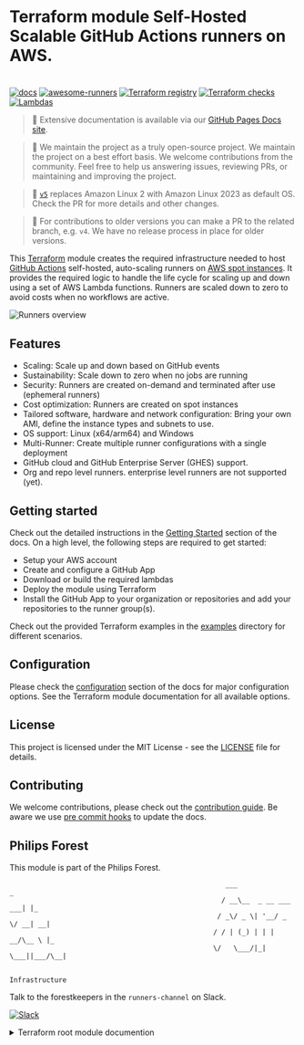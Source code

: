 # Terraform module Self-Hosted Scalable GitHub Actions runners on AWS.
#
[![docs](https://img.shields.io/badge/docs-runners-blue.svg)](https://philips-labs.github.io/terraform-aws-github-runner) [![awesome-runners](https://img.shields.io/badge/listed%20on-awesome--runners-blue.svg)](https://github.com/jonico/awesome-runners) [![Terraform registry](https://img.shields.io/github/v/release/philips-labs/terraform-aws-github-runner?label=Terraform%20Registry)](https://registry.terraform.io/modules/philips-labs/github-runner/aws/) [![Terraform checks](https://github.com/philips-labs/terraform-aws-github-runner/actions/workflows/terraform.yml/badge.svg)](https://github.com/philips-labs/terraform-aws-github-runner/actions/workflows/terraform.yml) [![Lambdas](https://github.com/philips-labs/terraform-aws-github-runner/actions/workflows/lambda.yml/badge.svg)](https://github.com/philips-labs/terraform-aws-github-runner/actions/workflows/lambda.yml)

> 📄 Extensive documentation is available via our [GitHub Pages Docs site](https://philips-labs.github.io/terraform-aws-github-runner/).

> 📢 We maintain the project as a truly open-source project. We maintain the project on a best effort basis. We welcome contributions from the community. Feel free to help us answering issues, reviewing PRs, or maintaining and improving the project.

> 📢 [`v5`](https://github.com/philips-labs/terraform-aws-github-runner/pull/3552) replaces Amazon Linux 2 with Amazon Linux 2023 as default OS. Check the PR for more details and other changes.

> 📢 For contributions to older versions you can make a PR to the related branch, e.g. `v4`. We have no release process in place for older versions.

This [Terraform](https://www.terraform.io/) module creates the required infrastructure needed to host [GitHub Actions](https://github.com/features/actions) self-hosted, auto-scaling runners on [AWS spot instances](https://aws.amazon.com/ec2/spot/). It provides the required logic to handle the life cycle for scaling up and down using a set of AWS Lambda functions. Runners are scaled down to zero to avoid costs when no workflows are active.

<picture>
  <source media="(prefers-color-scheme: dark)" srcset="docs/assets/runners.dark.png">
  <source media="(prefers-color-scheme: light)" srcset="docs/assets/runners.light.png">
  <img alt="Runners overview" src="docs/assets/runners.light.png">
</picture>

## Features

- Scaling: Scale up and down based on GitHub events
- Sustainability: Scale down to zero when no jobs are running
- Security: Runners are created on-demand and terminated after use (ephemeral runners)
- Cost optimization: Runners are created on spot instances
- Tailored software, hardware and network configuration: Bring your own AMI, define the instance types and subnets to use.
- OS support: Linux (x64/arm64) and Windows
- Multi-Runner: Create multiple runner configurations with a single deployment
- GitHub cloud and GitHub Enterprise Server (GHES) support.
- Org and repo level runners. enterprise level runners are not supported (yet).


## Getting started

Check out the detailed instructions in the [Getting Started](https://philips-labs.github.io/terraform-aws-github-runner/getting-started/) section of the docs. On a high level, the following steps are required to get started:
- Setup your AWS account
- Create and configure a GitHub App
- Download or build the required lambdas
- Deploy the module using Terraform
- Install the GitHub App to your organization or repositories and add your repositories to the runner group(s).

Check out the provided Terraform examples in the [examples](./examples) directory for different scenarios.

## Configuration

Please check the [configuration](https://philips-labs.github.io/terraform-aws-github-runner/configuration/) section of the docs for major configuration options. See the Terraform module documentation for all available options.

## License

This project is licensed under the MIT License - see the [LICENSE](LICENSE.md) file for details.

## Contributing

We welcome contributions, please check out the [contribution guide](CONTRIBUTING.md). Be aware we use [pre commit hooks](https://pre-commit.com/) to update the docs.

## Philips Forest

This module is part of the Philips Forest.

```plain
                                                     ___                   _
                                                    / __\__  _ __ ___  ___| |_
                                                   / _\/ _ \| '__/ _ \/ __| __|
                                                  / / | (_) | | |  __/\__ \ |_
                                                  \/   \___/|_|  \___||___/\__|

                                                                 Infrastructure
```

Talk to the forestkeepers in the `runners-channel` on Slack.

[![Slack](https://img.shields.io/badge/Slack-4A154B?style=for-the-badge&logo=slack&logoColor=white)](https://join.slack.com/t/philips-software/shared_invite/zt-xecw65v5-i1531hGP~mdVwgxLFx7ckg)


<details>
<summary>Terraform root module documention</summary>
<!-- --8<-- [start:mkdocsrunners] -->

<!-- BEGIN_TF_DOCS -->
## Requirements

| Name | Version |
|------|---------|
| <a name="requirement_terraform"></a> [terraform](#requirement\_terraform) | >= 1.3.0 |
| <a name="requirement_aws"></a> [aws](#requirement\_aws) | ~> 5.27 |
| <a name="requirement_random"></a> [random](#requirement\_random) | ~> 3.0 |

## Providers

| Name | Version |
|------|---------|
| <a name="provider_aws"></a> [aws](#provider\_aws) | 5.31.0 |
| <a name="provider_random"></a> [random](#provider\_random) | 3.6.0 |

## Modules

| Name | Source | Version |
|------|--------|---------|
| <a name="module_ami_housekeeper"></a> [ami\_housekeeper](#module\_ami\_housekeeper) | ./modules/ami-housekeeper | n/a |
| <a name="module_instance_termination_watcher"></a> [instance\_termination\_watcher](#module\_instance\_termination\_watcher) | ./modules/termination-watcher | n/a |
| <a name="module_runner_binaries"></a> [runner\_binaries](#module\_runner\_binaries) | ./modules/runner-binaries-syncer | n/a |
| <a name="module_runners"></a> [runners](#module\_runners) | ./modules/runners | n/a |
| <a name="module_ssm"></a> [ssm](#module\_ssm) | ./modules/ssm | n/a |
| <a name="module_webhook"></a> [webhook](#module\_webhook) | ./modules/webhook | n/a |

## Resources

| Name | Type |
|------|------|
| [aws_sqs_queue.queued_builds](https://registry.terraform.io/providers/hashicorp/aws/latest/docs/resources/sqs_queue) | resource |
| [aws_sqs_queue.queued_builds_dlq](https://registry.terraform.io/providers/hashicorp/aws/latest/docs/resources/sqs_queue) | resource |
| [aws_sqs_queue.webhook_events_workflow_job_queue](https://registry.terraform.io/providers/hashicorp/aws/latest/docs/resources/sqs_queue) | resource |
| [aws_sqs_queue_policy.build_queue_dlq_policy](https://registry.terraform.io/providers/hashicorp/aws/latest/docs/resources/sqs_queue_policy) | resource |
| [aws_sqs_queue_policy.build_queue_policy](https://registry.terraform.io/providers/hashicorp/aws/latest/docs/resources/sqs_queue_policy) | resource |
| [aws_sqs_queue_policy.webhook_events_workflow_job_queue_policy](https://registry.terraform.io/providers/hashicorp/aws/latest/docs/resources/sqs_queue_policy) | resource |
| [random_string.random](https://registry.terraform.io/providers/hashicorp/random/latest/docs/resources/string) | resource |
| [aws_iam_policy_document.deny_unsecure_transport](https://registry.terraform.io/providers/hashicorp/aws/latest/docs/data-sources/iam_policy_document) | data source |

## Inputs

| Name | Description | Type | Default | Required |
|------|-------------|------|---------|:--------:|
| <a name="input_ami_filter"></a> [ami\_filter](#input\_ami\_filter) | Map of lists used to create the AMI filter for the action runner AMI. | `map(list(string))` | <pre>{<br>  "state": [<br>    "available"<br>  ]<br>}</pre> | no |
| <a name="input_ami_housekeeper_cleanup_config"></a> [ami\_housekeeper\_cleanup\_config](#input\_ami\_housekeeper\_cleanup\_config) | Configuration for AMI cleanup.<br><br>    `amiFilters` - Filters to use when searching for AMIs to cleanup. Default filter for images owned by the account and that are available.<br>    `dryRun` - If true, no AMIs will be deregistered. Default false.<br>    `launchTemplateNames` - Launch template names to use when searching for AMIs to cleanup. Default no launch templates.<br>    `maxItems` - The maximum numer of AMI's tha will be queried for cleanup. Default no maximum.<br>    `minimumDaysOld` - Minimum number of days old an AMI must be to be considered for cleanup. Default 30.<br>    `ssmParameterNames` - SSM parameter names to use when searching for AMIs to cleanup. This parameter should be set when using SSM to configure the AMI to use. Default no SSM parameters. | <pre>object({<br>    amiFilters = optional(list(object({<br>      Name   = string<br>      Values = list(string)<br>      })),<br>      [{<br>        Name : "state",<br>        Values : ["available"],<br>        },<br>        {<br>          Name : "image-type",<br>          Values : ["machine"],<br>      }]<br>    )<br>    dryRun              = optional(bool, false)<br>    launchTemplateNames = optional(list(string))<br>    maxItems            = optional(number)<br>    minimumDaysOld      = optional(number, 30)<br>    ssmParameterNames   = optional(list(string))<br>  })</pre> | `{}` | no |
| <a name="input_ami_housekeeper_lambda_s3_key"></a> [ami\_housekeeper\_lambda\_s3\_key](#input\_ami\_housekeeper\_lambda\_s3\_key) | S3 key for syncer lambda function. Required if using S3 bucket to specify lambdas. | `string` | `null` | no |
| <a name="input_ami_housekeeper_lambda_s3_object_version"></a> [ami\_housekeeper\_lambda\_s3\_object\_version](#input\_ami\_housekeeper\_lambda\_s3\_object\_version) | S3 object version for syncer lambda function. Useful if S3 versioning is enabled on source bucket. | `string` | `null` | no |
| <a name="input_ami_housekeeper_lambda_schedule_expression"></a> [ami\_housekeeper\_lambda\_schedule\_expression](#input\_ami\_housekeeper\_lambda\_schedule\_expression) | Scheduler expression for action runner binary syncer. | `string` | `"rate(1 day)"` | no |
| <a name="input_ami_housekeeper_lambda_timeout"></a> [ami\_housekeeper\_lambda\_timeout](#input\_ami\_housekeeper\_lambda\_timeout) | Time out of the lambda in seconds. | `number` | `300` | no |
| <a name="input_ami_housekeeper_lambda_zip"></a> [ami\_housekeeper\_lambda\_zip](#input\_ami\_housekeeper\_lambda\_zip) | File location of the lambda zip file. | `string` | `null` | no |
| <a name="input_ami_id_ssm_parameter_name"></a> [ami\_id\_ssm\_parameter\_name](#input\_ami\_id\_ssm\_parameter\_name) | Externally managed SSM parameter (of data type aws:ec2:image) that contains the AMI ID to launch runner instances from. Overrides ami\_filter | `string` | `null` | no |
| <a name="input_ami_kms_key_arn"></a> [ami\_kms\_key\_arn](#input\_ami\_kms\_key\_arn) | Optional CMK Key ARN to be used to launch an instance from a shared encrypted AMI | `string` | `null` | no |
| <a name="input_ami_owners"></a> [ami\_owners](#input\_ami\_owners) | The list of owners used to select the AMI of action runner instances. | `list(string)` | <pre>[<br>  "amazon"<br>]</pre> | no |
| <a name="input_associate_public_ipv4_address"></a> [associate\_public\_ipv4\_address](#input\_associate\_public\_ipv4\_address) | Associate public IPv4 with the runner. Only tested with IPv4 | `bool` | `false` | no |
| <a name="input_aws_partition"></a> [aws\_partition](#input\_aws\_partition) | (optiona) partition in the arn namespace to use if not 'aws' | `string` | `"aws"` | no |
| <a name="input_aws_region"></a> [aws\_region](#input\_aws\_region) | AWS region. | `string` | n/a | yes |
| <a name="input_block_device_mappings"></a> [block\_device\_mappings](#input\_block\_device\_mappings) | The EC2 instance block device configuration. Takes the following keys: `device_name`, `delete_on_termination`, `volume_type`, `volume_size`, `encrypted`, `iops`, `throughput`, `kms_key_id`, `snapshot_id`. | <pre>list(object({<br>    delete_on_termination = optional(bool, true)<br>    device_name           = optional(string, "/dev/xvda")<br>    encrypted             = optional(bool, true)<br>    iops                  = optional(number)<br>    kms_key_id            = optional(string)<br>    snapshot_id           = optional(string)<br>    throughput            = optional(number)<br>    volume_size           = number<br>    volume_type           = optional(string, "gp3")<br>  }))</pre> | <pre>[<br>  {<br>    "volume_size": 30<br>  }<br>]</pre> | no |
| <a name="input_cloudwatch_config"></a> [cloudwatch\_config](#input\_cloudwatch\_config) | (optional) Replaces the module's default cloudwatch log config. See https://docs.aws.amazon.com/AmazonCloudWatch/latest/monitoring/CloudWatch-Agent-Configuration-File-Details.html for details. | `string` | `null` | no |
| <a name="input_create_service_linked_role_spot"></a> [create\_service\_linked\_role\_spot](#input\_create\_service\_linked\_role\_spot) | (optional) create the service linked role for spot instances that is required by the scale-up lambda. | `bool` | `false` | no |
| <a name="input_delay_webhook_event"></a> [delay\_webhook\_event](#input\_delay\_webhook\_event) | The number of seconds the event accepted by the webhook is invisible on the queue before the scale up lambda will receive the event. | `number` | `30` | no |
| <a name="input_disable_runner_autoupdate"></a> [disable\_runner\_autoupdate](#input\_disable\_runner\_autoupdate) | Disable the auto update of the github runner agent. Be aware there is a grace period of 30 days, see also the [GitHub article](https://github.blog/changelog/2022-02-01-github-actions-self-hosted-runners-can-now-disable-automatic-updates/) | `bool` | `false` | no |
| <a name="input_enable_ami_housekeeper"></a> [enable\_ami\_housekeeper](#input\_enable\_ami\_housekeeper) | Option to disable the lambda to clean up old AMIs. | `bool` | `false` | no |
| <a name="input_enable_cloudwatch_agent"></a> [enable\_cloudwatch\_agent](#input\_enable\_cloudwatch\_agent) | Enables the cloudwatch agent on the ec2 runner instances. The runner uses a default config that can be overridden via `cloudwatch_config`. | `bool` | `true` | no |
| <a name="input_enable_ephemeral_runners"></a> [enable\_ephemeral\_runners](#input\_enable\_ephemeral\_runners) | Enable ephemeral runners, runners will only be used once. | `bool` | `false` | no |
| <a name="input_enable_event_rule_binaries_syncer"></a> [enable\_event\_rule\_binaries\_syncer](#input\_enable\_event\_rule\_binaries\_syncer) | DEPRECATED: Replaced by `state_event_rule_binaries_syncer`. | `bool` | `null` | no |
| <a name="input_enable_fifo_build_queue"></a> [enable\_fifo\_build\_queue](#input\_enable\_fifo\_build\_queue) | Enable a FIFO queue to keep the order of events received by the webhook. Recommended for repo level runners. | `bool` | `false` | no |
| <a name="input_enable_jit_config"></a> [enable\_jit\_config](#input\_enable\_jit\_config) | Overwrite the default behavior for JIT configuration. By default JIT configuration is enabled for ephemeral runners and disabled for non-ephemeral runners. In case of GHES check first if the JIT config API is avaialbe. In case you upgradeing from 3.x to 4.x you can set `enable_jit_config` to `false` to avoid a breaking change when having your own AMI. | `bool` | `null` | no |
| <a name="input_enable_job_queued_check"></a> [enable\_job\_queued\_check](#input\_enable\_job\_queued\_check) | Only scale if the job event received by the scale up lambda is in the queued state. By default enabled for non ephemeral runners and disabled for ephemeral. Set this variable to overwrite the default behavior. | `bool` | `null` | no |
| <a name="input_enable_managed_runner_security_group"></a> [enable\_managed\_runner\_security\_group](#input\_enable\_managed\_runner\_security\_group) | Enables creation of the default managed security group. Unmanaged security groups can be specified via `runner_additional_security_group_ids`. | `bool` | `true` | no |
| <a name="input_enable_organization_runners"></a> [enable\_organization\_runners](#input\_enable\_organization\_runners) | Register runners to organization, instead of repo level | `bool` | `false` | no |
| <a name="input_enable_runner_binaries_syncer"></a> [enable\_runner\_binaries\_syncer](#input\_enable\_runner\_binaries\_syncer) | Option to disable the lambda to sync GitHub runner distribution, useful when using a pre-build AMI. | `bool` | `true` | no |
| <a name="input_enable_runner_detailed_monitoring"></a> [enable\_runner\_detailed\_monitoring](#input\_enable\_runner\_detailed\_monitoring) | Should detailed monitoring be enabled for the runner. Set this to true if you want to use detailed monitoring. See https://docs.aws.amazon.com/AWSEC2/latest/UserGuide/using-cloudwatch-new.html for details. | `bool` | `false` | no |
| <a name="input_enable_runner_on_demand_failover_for_errors"></a> [enable\_runner\_on\_demand\_failover\_for\_errors](#input\_enable\_runner\_on\_demand\_failover\_for\_errors) | Enable on-demand failover. For example to fall back to on demand when no spot capacity is available the variable can be set to `InsufficientInstanceCapacity`. When not defined the default behavior is to retry later. | `list(string)` | `[]` | no |
| <a name="input_enable_runner_workflow_job_labels_check_all"></a> [enable\_runner\_workflow\_job\_labels\_check\_all](#input\_enable\_runner\_workflow\_job\_labels\_check\_all) | If set to true all labels in the workflow job must match the GitHub labels (os, architecture and `self-hosted`). When false if __any__ label matches it will trigger the webhook. | `bool` | `true` | no |
| <a name="input_enable_ssm_on_runners"></a> [enable\_ssm\_on\_runners](#input\_enable\_ssm\_on\_runners) | Enable to allow access to the runner instances for debugging purposes via SSM. Note that this adds additional permissions to the runner instances. | `bool` | `false` | no |
| <a name="input_enable_user_data_debug_logging_runner"></a> [enable\_user\_data\_debug\_logging\_runner](#input\_enable\_user\_data\_debug\_logging\_runner) | Option to enable debug logging for user-data, this logs all secrets as well. | `bool` | `false` | no |
| <a name="input_enable_userdata"></a> [enable\_userdata](#input\_enable\_userdata) | Should the userdata script be enabled for the runner. Set this to false if you are using your own prebuilt AMI. | `bool` | `true` | no |
| <a name="input_enable_workflow_job_events_queue"></a> [enable\_workflow\_job\_events\_queue](#input\_enable\_workflow\_job\_events\_queue) | Enabling this experimental feature will create a secondory sqs queue to which a copy of the workflow\_job event will be delivered. | `bool` | `false` | no |
| <a name="input_ghes_ssl_verify"></a> [ghes\_ssl\_verify](#input\_ghes\_ssl\_verify) | GitHub Enterprise SSL verification. Set to 'false' when custom certificate (chains) is used for GitHub Enterprise Server (insecure). | `bool` | `true` | no |
| <a name="input_ghes_url"></a> [ghes\_url](#input\_ghes\_url) | GitHub Enterprise Server URL. Example: https://github.internal.co - DO NOT SET IF USING PUBLIC GITHUB | `string` | `null` | no |
| <a name="input_github_app"></a> [github\_app](#input\_github\_app) | GitHub app parameters, see your github app. Ensure the key is the base64-encoded `.pem` file (the output of `base64 app.private-key.pem`, not the content of `private-key.pem`). | <pre>object({<br>    key_base64     = string<br>    id             = string<br>    webhook_secret = string<br>  })</pre> | n/a | yes |
| <a name="input_idle_config"></a> [idle\_config](#input\_idle\_config) | List of time periods, defined as a cron expression, to keep a minimum amount of runners active instead of scaling down to 0. By defining this list you can ensure that in time periods that match the cron expression within 5 seconds a runner is kept idle. | <pre>list(object({<br>    cron             = string<br>    timeZone         = string<br>    idleCount        = number<br>    evictionStrategy = optional(string, "oldest_first")<br>  }))</pre> | `[]` | no |
| <a name="input_instance_allocation_strategy"></a> [instance\_allocation\_strategy](#input\_instance\_allocation\_strategy) | The allocation strategy for spot instances. AWS recommends using `price-capacity-optimized` however the AWS default is `lowest-price`. | `string` | `"lowest-price"` | no |
| <a name="input_instance_max_spot_price"></a> [instance\_max\_spot\_price](#input\_instance\_max\_spot\_price) | Max price price for spot instances per hour. This variable will be passed to the create fleet as max spot price for the fleet. | `string` | `null` | no |
| <a name="input_instance_profile_path"></a> [instance\_profile\_path](#input\_instance\_profile\_path) | The path that will be added to the instance\_profile, if not set the environment name will be used. | `string` | `null` | no |
| <a name="input_instance_target_capacity_type"></a> [instance\_target\_capacity\_type](#input\_instance\_target\_capacity\_type) | Default lifecycle used for runner instances, can be either `spot` or `on-demand`. | `string` | `"spot"` | no |
| <a name="input_instance_termination_watcher"></a> [instance\_termination\_watcher](#input\_instance\_termination\_watcher) | Configuration for the instance termination watcher. This feature is Beta, changes will not trigger a major release as long in beta.<br><br>`enable`: Enable or disable the spot termination watcher.<br>'enable\_metrics': Enable or disable the metrics for the spot termination watcher.<br>`memory_size`: Memory size linit in MB of the lambda.<br>`s3_key`: S3 key for syncer lambda function. Required if using S3 bucket to specify lambdas.<br>`s3_object_version`: S3 object version for syncer lambda function. Useful if S3 versioning is enabled on source bucket.<br>`timeout`: Time out of the lambda in seconds.<br>`zip`: File location of the lambda zip file. | <pre>object({<br>    enable = optional(bool, false)<br>    enable_metric = optional(object({<br>      spot_warning = optional(bool, false)<br>    }))<br>    memory_size       = optional(number, null)<br>    s3_key            = optional(string, null)<br>    s3_object_version = optional(string, null)<br>    timeout           = optional(number, null)<br>    zip               = optional(string, null)<br>  })</pre> | `{}` | no |
| <a name="input_instance_types"></a> [instance\_types](#input\_instance\_types) | List of instance types for the action runner. Defaults are based on runner\_os (al2023 for linux and Windows Server Core for win). | `list(string)` | <pre>[<br>  "m5.large",<br>  "c5.large"<br>]</pre> | no |
| <a name="input_job_queue_retention_in_seconds"></a> [job\_queue\_retention\_in\_seconds](#input\_job\_queue\_retention\_in\_seconds) | The number of seconds the job is held in the queue before it is purged. | `number` | `86400` | no |
| <a name="input_key_name"></a> [key\_name](#input\_key\_name) | Key pair name | `string` | `null` | no |
| <a name="input_kms_key_arn"></a> [kms\_key\_arn](#input\_kms\_key\_arn) | Optional CMK Key ARN to be used for Parameter Store. This key must be in the current account. | `string` | `null` | no |
| <a name="input_lambda_architecture"></a> [lambda\_architecture](#input\_lambda\_architecture) | AWS Lambda architecture. Lambda functions using Graviton processors ('arm64') tend to have better price/performance than 'x86\_64' functions. | `string` | `"arm64"` | no |
| <a name="input_lambda_principals"></a> [lambda\_principals](#input\_lambda\_principals) | (Optional) add extra principals to the role created for execution of the lambda, e.g. for local testing. | <pre>list(object({<br>    type        = string<br>    identifiers = list(string)<br>  }))</pre> | `[]` | no |
| <a name="input_lambda_runtime"></a> [lambda\_runtime](#input\_lambda\_runtime) | AWS Lambda runtime. | `string` | `"nodejs20.x"` | no |
| <a name="input_lambda_s3_bucket"></a> [lambda\_s3\_bucket](#input\_lambda\_s3\_bucket) | S3 bucket from which to specify lambda functions. This is an alternative to providing local files directly. | `string` | `null` | no |
| <a name="input_lambda_security_group_ids"></a> [lambda\_security\_group\_ids](#input\_lambda\_security\_group\_ids) | List of security group IDs associated with the Lambda function. | `list(string)` | `[]` | no |
| <a name="input_lambda_subnet_ids"></a> [lambda\_subnet\_ids](#input\_lambda\_subnet\_ids) | List of subnets in which the action runners will be launched, the subnets needs to be subnets in the `vpc_id`. | `list(string)` | `[]` | no |
| <a name="input_lambda_tracing_mode"></a> [lambda\_tracing\_mode](#input\_lambda\_tracing\_mode) | DEPRECATED: Replaced by `tracing_config`. | `string` | `null` | no |
| <a name="input_log_level"></a> [log\_level](#input\_log\_level) | Logging level for lambda logging. Valid values are  'silly', 'trace', 'debug', 'info', 'warn', 'error', 'fatal'. | `string` | `"info"` | no |
| <a name="input_logging_kms_key_id"></a> [logging\_kms\_key\_id](#input\_logging\_kms\_key\_id) | Specifies the kms key id to encrypt the logs with. | `string` | `null` | no |
| <a name="input_logging_retention_in_days"></a> [logging\_retention\_in\_days](#input\_logging\_retention\_in\_days) | Specifies the number of days you want to retain log events for the lambda log group. Possible values are: 0, 1, 3, 5, 7, 14, 30, 60, 90, 120, 150, 180, 365, 400, 545, 731, 1827, and 3653. | `number` | `180` | no |
| <a name="input_metrics_namespace"></a> [metrics\_namespace](#input\_metrics\_namespace) | The namespace for the metrics created by the module. Merics will only be created if explicit enabled. | `string` | `"GitHub Runners"` | no |
| <a name="input_minimum_running_time_in_minutes"></a> [minimum\_running\_time\_in\_minutes](#input\_minimum\_running\_time\_in\_minutes) | The time an ec2 action runner should be running at minimum before terminated, if not busy. | `number` | `null` | no |
| <a name="input_pool_config"></a> [pool\_config](#input\_pool\_config) | The configuration for updating the pool. The `pool_size` to adjust to by the events triggered by the `schedule_expression`. For example you can configure a cron expression for weekdays to adjust the pool to 10 and another expression for the weekend to adjust the pool to 1. | <pre>list(object({<br>    schedule_expression = string<br>    size                = number<br>  }))</pre> | `[]` | no |
| <a name="input_pool_lambda_memory_size"></a> [pool\_lambda\_memory\_size](#input\_pool\_lambda\_memory\_size) | Memory size limit for scale-up lambda. | `number` | `512` | no |
| <a name="input_pool_lambda_reserved_concurrent_executions"></a> [pool\_lambda\_reserved\_concurrent\_executions](#input\_pool\_lambda\_reserved\_concurrent\_executions) | Amount of reserved concurrent executions for the scale-up lambda function. A value of 0 disables lambda from being triggered and -1 removes any concurrency limitations. | `number` | `1` | no |
| <a name="input_pool_lambda_timeout"></a> [pool\_lambda\_timeout](#input\_pool\_lambda\_timeout) | Time out for the pool lambda in seconds. | `number` | `60` | no |
| <a name="input_pool_runner_owner"></a> [pool\_runner\_owner](#input\_pool\_runner\_owner) | The pool will deploy runners to the GitHub org ID, set this value to the org to which you want the runners deployed. Repo level is not supported. | `string` | `null` | no |
| <a name="input_prefix"></a> [prefix](#input\_prefix) | The prefix used for naming resources | `string` | `"github-actions"` | no |
| <a name="input_queue_encryption"></a> [queue\_encryption](#input\_queue\_encryption) | Configure how data on queues managed by the modules in ecrypted at REST. Options are encryped via SSE, non encrypted and via KMSS. By default encryptes via SSE is enabled. See for more details the Terraform `aws_sqs_queue` resource https://registry.terraform.io/providers/hashicorp/aws/latest/docs/resources/sqs_queue. | <pre>object({<br>    kms_data_key_reuse_period_seconds = number<br>    kms_master_key_id                 = string<br>    sqs_managed_sse_enabled           = bool<br>  })</pre> | <pre>{<br>  "kms_data_key_reuse_period_seconds": null,<br>  "kms_master_key_id": null,<br>  "sqs_managed_sse_enabled": true<br>}</pre> | no |
| <a name="input_redrive_build_queue"></a> [redrive\_build\_queue](#input\_redrive\_build\_queue) | Set options to attach (optional) a dead letter queue to the build queue, the queue between the webhook and the scale up lambda. You have the following options. 1. Disable by setting `enabled` to false. 2. Enable by setting `enabled` to `true`, `maxReceiveCount` to a number of max retries. | <pre>object({<br>    enabled         = bool<br>    maxReceiveCount = number<br>  })</pre> | <pre>{<br>  "enabled": false,<br>  "maxReceiveCount": null<br>}</pre> | no |
| <a name="input_repository_white_list"></a> [repository\_white\_list](#input\_repository\_white\_list) | List of github repository full names (owner/repo\_name) that will be allowed to use the github app. Leave empty for no filtering. | `list(string)` | `[]` | no |
| <a name="input_role_path"></a> [role\_path](#input\_role\_path) | The path that will be added to role path for created roles, if not set the environment name will be used. | `string` | `null` | no |
| <a name="input_role_permissions_boundary"></a> [role\_permissions\_boundary](#input\_role\_permissions\_boundary) | Permissions boundary that will be added to the created roles. | `string` | `null` | no |
| <a name="input_runner_additional_security_group_ids"></a> [runner\_additional\_security\_group\_ids](#input\_runner\_additional\_security\_group\_ids) | (optional) List of additional security groups IDs to apply to the runner. | `list(string)` | `[]` | no |
| <a name="input_runner_architecture"></a> [runner\_architecture](#input\_runner\_architecture) | The platform architecture of the runner instance\_type. | `string` | `"x64"` | no |
| <a name="input_runner_as_root"></a> [runner\_as\_root](#input\_runner\_as\_root) | Run the action runner under the root user. Variable `runner_run_as` will be ignored. | `bool` | `false` | no |
| <a name="input_runner_binaries_s3_logging_bucket"></a> [runner\_binaries\_s3\_logging\_bucket](#input\_runner\_binaries\_s3\_logging\_bucket) | Bucket for action runner distribution bucket access logging. | `string` | `null` | no |
| <a name="input_runner_binaries_s3_logging_bucket_prefix"></a> [runner\_binaries\_s3\_logging\_bucket\_prefix](#input\_runner\_binaries\_s3\_logging\_bucket\_prefix) | Bucket prefix for action runner distribution bucket access logging. | `string` | `null` | no |
| <a name="input_runner_binaries_s3_sse_configuration"></a> [runner\_binaries\_s3\_sse\_configuration](#input\_runner\_binaries\_s3\_sse\_configuration) | Map containing server-side encryption configuration for runner-binaries S3 bucket. | `any` | <pre>{<br>  "rule": {<br>    "apply_server_side_encryption_by_default": {<br>      "sse_algorithm": "AES256"<br>    }<br>  }<br>}</pre> | no |
| <a name="input_runner_binaries_s3_versioning"></a> [runner\_binaries\_s3\_versioning](#input\_runner\_binaries\_s3\_versioning) | Status of S3 versioning for runner-binaries S3 bucket. Once set to Enabled the change cannot be reverted via Terraform! | `string` | `"Disabled"` | no |
| <a name="input_runner_binaries_syncer_lambda_memory_size"></a> [runner\_binaries\_syncer\_lambda\_memory\_size](#input\_runner\_binaries\_syncer\_lambda\_memory\_size) | Memory size limit in MB for binary syncer lambda. | `number` | `256` | no |
| <a name="input_runner_binaries_syncer_lambda_timeout"></a> [runner\_binaries\_syncer\_lambda\_timeout](#input\_runner\_binaries\_syncer\_lambda\_timeout) | Time out of the binaries sync lambda in seconds. | `number` | `300` | no |
| <a name="input_runner_binaries_syncer_lambda_zip"></a> [runner\_binaries\_syncer\_lambda\_zip](#input\_runner\_binaries\_syncer\_lambda\_zip) | File location of the binaries sync lambda zip file. | `string` | `null` | no |
| <a name="input_runner_boot_time_in_minutes"></a> [runner\_boot\_time\_in\_minutes](#input\_runner\_boot\_time\_in\_minutes) | The minimum time for an EC2 runner to boot and register as a runner. | `number` | `5` | no |
| <a name="input_runner_credit_specification"></a> [runner\_credit\_specification](#input\_runner\_credit\_specification) | The credit option for CPU usage of a T instance. Can be unset, "standard" or "unlimited". | `string` | `null` | no |
| <a name="input_runner_ec2_tags"></a> [runner\_ec2\_tags](#input\_runner\_ec2\_tags) | Map of tags that will be added to the launch template instance tag specifications. | `map(string)` | `{}` | no |
| <a name="input_runner_egress_rules"></a> [runner\_egress\_rules](#input\_runner\_egress\_rules) | List of egress rules for the GitHub runner instances. | <pre>list(object({<br>    cidr_blocks      = list(string)<br>    ipv6_cidr_blocks = list(string)<br>    prefix_list_ids  = list(string)<br>    from_port        = number<br>    protocol         = string<br>    security_groups  = list(string)<br>    self             = bool<br>    to_port          = number<br>    description      = string<br>  }))</pre> | <pre>[<br>  {<br>    "cidr_blocks": [<br>      "0.0.0.0/0"<br>    ],<br>    "description": null,<br>    "from_port": 0,<br>    "ipv6_cidr_blocks": [<br>      "::/0"<br>    ],<br>    "prefix_list_ids": null,<br>    "protocol": "-1",<br>    "security_groups": null,<br>    "self": null,<br>    "to_port": 0<br>  }<br>]</pre> | no |
| <a name="input_runner_extra_labels"></a> [runner\_extra\_labels](#input\_runner\_extra\_labels) | Extra (custom) labels for the runners (GitHub). Labels checks on the webhook can be enforced by setting `enable_runner_workflow_job_labels_check_all`. GitHub read-only labels should not be provided. | `list(string)` | `[]` | no |
| <a name="input_runner_group_name"></a> [runner\_group\_name](#input\_runner\_group\_name) | Name of the runner group. | `string` | `"Default"` | no |
| <a name="input_runner_iam_role_managed_policy_arns"></a> [runner\_iam\_role\_managed\_policy\_arns](#input\_runner\_iam\_role\_managed\_policy\_arns) | Attach AWS or customer-managed IAM policies (by ARN) to the runner IAM role | `list(string)` | `[]` | no |
| <a name="input_runner_log_files"></a> [runner\_log\_files](#input\_runner\_log\_files) | (optional) Replaces the module default cloudwatch log config. See https://docs.aws.amazon.com/AmazonCloudWatch/latest/monitoring/CloudWatch-Agent-Configuration-File-Details.html for details. | <pre>list(object({<br>    log_group_name   = string<br>    prefix_log_group = bool<br>    file_path        = string<br>    log_stream_name  = string<br>  }))</pre> | `null` | no |
| <a name="input_runner_metadata_options"></a> [runner\_metadata\_options](#input\_runner\_metadata\_options) | Metadata options for the ec2 runner instances. By default, the module uses metadata tags for bootstrapping the runner, only disable `instance_metadata_tags` when using custom scripts for starting the runner. | `map(any)` | <pre>{<br>  "http_endpoint": "enabled",<br>  "http_put_response_hop_limit": 1,<br>  "http_tokens": "required",<br>  "instance_metadata_tags": "enabled"<br>}</pre> | no |
| <a name="input_runner_name_prefix"></a> [runner\_name\_prefix](#input\_runner\_name\_prefix) | The prefix used for the GitHub runner name. The prefix will be used in the default start script to prefix the instance name when register the runner in GitHub. The value is availabe via an EC2 tag 'ghr:runner\_name\_prefix'. | `string` | `""` | no |
| <a name="input_runner_os"></a> [runner\_os](#input\_runner\_os) | The EC2 Operating System type to use for action runner instances (linux,windows). | `string` | `"linux"` | no |
| <a name="input_runner_run_as"></a> [runner\_run\_as](#input\_runner\_run\_as) | Run the GitHub actions agent as user. | `string` | `"ec2-user"` | no |
| <a name="input_runners_ebs_optimized"></a> [runners\_ebs\_optimized](#input\_runners\_ebs\_optimized) | Enable EBS optimization for the runner instances. | `bool` | `false` | no |
| <a name="input_runners_lambda_s3_key"></a> [runners\_lambda\_s3\_key](#input\_runners\_lambda\_s3\_key) | S3 key for runners lambda function. Required if using S3 bucket to specify lambdas. | `string` | `null` | no |
| <a name="input_runners_lambda_s3_object_version"></a> [runners\_lambda\_s3\_object\_version](#input\_runners\_lambda\_s3\_object\_version) | S3 object version for runners lambda function. Useful if S3 versioning is enabled on source bucket. | `string` | `null` | no |
| <a name="input_runners_lambda_zip"></a> [runners\_lambda\_zip](#input\_runners\_lambda\_zip) | File location of the lambda zip file for scaling runners. | `string` | `null` | no |
| <a name="input_runners_maximum_count"></a> [runners\_maximum\_count](#input\_runners\_maximum\_count) | The maximum number of runners that will be created. | `number` | `3` | no |
| <a name="input_runners_scale_down_lambda_memory_size"></a> [runners\_scale\_down\_lambda\_memory\_size](#input\_runners\_scale\_down\_lambda\_memory\_size) | Memory size limit in MB for scale-down lambda. | `number` | `512` | no |
| <a name="input_runners_scale_down_lambda_timeout"></a> [runners\_scale\_down\_lambda\_timeout](#input\_runners\_scale\_down\_lambda\_timeout) | Time out for the scale down lambda in seconds. | `number` | `60` | no |
| <a name="input_runners_scale_up_Lambda_memory_size"></a> [runners\_scale\_up\_Lambda\_memory\_size](#input\_runners\_scale\_up\_Lambda\_memory\_size) | Memory size limit in MB for scale-up lambda. | `number` | `null` | no |
| <a name="input_runners_scale_up_lambda_memory_size"></a> [runners\_scale\_up\_lambda\_memory\_size](#input\_runners\_scale\_up\_lambda\_memory\_size) | Memory size limit in MB for scale-up lambda. | `number` | `512` | no |
| <a name="input_runners_scale_up_lambda_timeout"></a> [runners\_scale\_up\_lambda\_timeout](#input\_runners\_scale\_up\_lambda\_timeout) | Time out for the scale up lambda in seconds. | `number` | `30` | no |
| <a name="input_runners_ssm_housekeeper"></a> [runners\_ssm\_housekeeper](#input\_runners\_ssm\_housekeeper) | Configuration for the SSM housekeeper lambda. This lambda deletes token / JIT config from SSM.<br><br>  `schedule_expression`: is used to configure the schedule for the lambda.<br>  `enabled`: enable or disable the lambda trigger via the EventBridge.<br>  `lambda_memory_size`: lambda memery size limit.<br>  `lambda_timeout`: timeout for the lambda in seconds.<br>  `config`: configuration for the lambda function. Token path will be read by default from the module. | <pre>object({<br>    schedule_expression = optional(string, "rate(1 day)")<br>    enabled             = optional(bool, true)<br>    lambda_memory_size  = optional(number, 512)<br>    lambda_timeout      = optional(number, 60)<br>    config = object({<br>      tokenPath      = optional(string)<br>      minimumDaysOld = optional(number, 1)<br>      dryRun         = optional(bool, false)<br>    })<br>  })</pre> | <pre>{<br>  "config": {}<br>}</pre> | no |
| <a name="input_scale_down_schedule_expression"></a> [scale\_down\_schedule\_expression](#input\_scale\_down\_schedule\_expression) | Scheduler expression to check every x for scale down. | `string` | `"cron(*/5 * * * ? *)"` | no |
| <a name="input_scale_up_reserved_concurrent_executions"></a> [scale\_up\_reserved\_concurrent\_executions](#input\_scale\_up\_reserved\_concurrent\_executions) | Amount of reserved concurrent executions for the scale-up lambda function. A value of 0 disables lambda from being triggered and -1 removes any concurrency limitations. | `number` | `1` | no |
| <a name="input_ssm_paths"></a> [ssm\_paths](#input\_ssm\_paths) | The root path used in SSM to store configuration and secrets. | <pre>object({<br>    root       = optional(string, "github-action-runners")<br>    app        = optional(string, "app")<br>    runners    = optional(string, "runners")<br>    webhook    = optional(string, "webhook")<br>    use_prefix = optional(bool, true)<br>  })</pre> | `{}` | no |
| <a name="input_state_event_rule_binaries_syncer"></a> [state\_event\_rule\_binaries\_syncer](#input\_state\_event\_rule\_binaries\_syncer) | Option to disable EventBridge Lambda trigger for the binary syncer, useful to stop automatic updates of binary distribution | `string` | `"ENABLED"` | no |
| <a name="input_subnet_ids"></a> [subnet\_ids](#input\_subnet\_ids) | List of subnets in which the action runner instances will be launched. The subnets need to exist in the configured VPC (`vpc_id`), and must reside in different availability zones (see https://github.com/philips-labs/terraform-aws-github-runner/issues/2904) | `list(string)` | n/a | yes |
| <a name="input_syncer_lambda_s3_key"></a> [syncer\_lambda\_s3\_key](#input\_syncer\_lambda\_s3\_key) | S3 key for syncer lambda function. Required if using an S3 bucket to specify lambdas. | `string` | `null` | no |
| <a name="input_syncer_lambda_s3_object_version"></a> [syncer\_lambda\_s3\_object\_version](#input\_syncer\_lambda\_s3\_object\_version) | S3 object version for syncer lambda function. Useful if S3 versioning is enabled on source bucket. | `string` | `null` | no |
| <a name="input_tags"></a> [tags](#input\_tags) | Map of tags that will be added to created resources. By default resources will be tagged with name and environment. | `map(string)` | `{}` | no |
| <a name="input_tracing_config"></a> [tracing\_config](#input\_tracing\_config) | Configuration for lambda tracing. | <pre>object({<br>    mode                  = optional(string, null)<br>    capture_http_requests = optional(bool, false)<br>    capture_error         = optional(bool, false)<br>  })</pre> | `{}` | no |
| <a name="input_userdata_content"></a> [userdata\_content](#input\_userdata\_content) | Alternative user-data content, replacing the templated one. By providing your own user\_data you have to take care of installing all required software, including the action runner and registering the runner.  Be-aware configuration paramaters in SSM as well as tags are treated as internals. Changes will not trigger a breaking release. | `string` | `null` | no |
| <a name="input_userdata_post_install"></a> [userdata\_post\_install](#input\_userdata\_post\_install) | Script to be ran after the GitHub Actions runner is installed on the EC2 instances | `string` | `""` | no |
| <a name="input_userdata_pre_install"></a> [userdata\_pre\_install](#input\_userdata\_pre\_install) | Script to be ran before the GitHub Actions runner is installed on the EC2 instances | `string` | `""` | no |
| <a name="input_userdata_template"></a> [userdata\_template](#input\_userdata\_template) | Alternative user-data template file path, replacing the default template. By providing your own user\_data you have to take care of installing all required software, including the action runner. Variables userdata\_pre/post\_install are ignored. | `string` | `null` | no |
| <a name="input_vpc_id"></a> [vpc\_id](#input\_vpc\_id) | The VPC for security groups of the action runners. | `string` | n/a | yes |
| <a name="input_webhook_lambda_apigateway_access_log_settings"></a> [webhook\_lambda\_apigateway\_access\_log\_settings](#input\_webhook\_lambda\_apigateway\_access\_log\_settings) | Access log settings for webhook API gateway. | <pre>object({<br>    destination_arn = string<br>    format          = string<br>  })</pre> | `null` | no |
| <a name="input_webhook_lambda_memory_size"></a> [webhook\_lambda\_memory\_size](#input\_webhook\_lambda\_memory\_size) | Memory size limit in MB for webhook lambda in. | `number` | `256` | no |
| <a name="input_webhook_lambda_s3_key"></a> [webhook\_lambda\_s3\_key](#input\_webhook\_lambda\_s3\_key) | S3 key for webhook lambda function. Required if using S3 bucket to specify lambdas. | `string` | `null` | no |
| <a name="input_webhook_lambda_s3_object_version"></a> [webhook\_lambda\_s3\_object\_version](#input\_webhook\_lambda\_s3\_object\_version) | S3 object version for webhook lambda function. Useful if S3 versioning is enabled on source bucket. | `string` | `null` | no |
| <a name="input_webhook_lambda_timeout"></a> [webhook\_lambda\_timeout](#input\_webhook\_lambda\_timeout) | Time out of the webhook lambda in seconds. | `number` | `10` | no |
| <a name="input_webhook_lambda_zip"></a> [webhook\_lambda\_zip](#input\_webhook\_lambda\_zip) | File location of the webhook lambda zip file. | `string` | `null` | no |
| <a name="input_workflow_job_queue_configuration"></a> [workflow\_job\_queue\_configuration](#input\_workflow\_job\_queue\_configuration) | Configuration options for workflow job queue which is only applicable if the flag enable\_workflow\_job\_events\_queue is set to true. | <pre>object({<br>    delay_seconds              = number<br>    visibility_timeout_seconds = number<br>    message_retention_seconds  = number<br>  })</pre> | <pre>{<br>  "delay_seconds": null,<br>  "message_retention_seconds": null,<br>  "visibility_timeout_seconds": null<br>}</pre> | no |

## Outputs

| Name | Description |
|------|-------------|
| <a name="output_binaries_syncer"></a> [binaries\_syncer](#output\_binaries\_syncer) | n/a |
| <a name="output_instance_termination_watcher"></a> [instance\_termination\_watcher](#output\_instance\_termination\_watcher) | n/a |
| <a name="output_queues"></a> [queues](#output\_queues) | SQS queues. |
| <a name="output_runners"></a> [runners](#output\_runners) | n/a |
| <a name="output_ssm_parameters"></a> [ssm\_parameters](#output\_ssm\_parameters) | n/a |
| <a name="output_webhook"></a> [webhook](#output\_webhook) | n/a |
<!-- END_TF_DOCS -->
<!-- --8<-- [end:mkdocsrunners] -->

</details>
